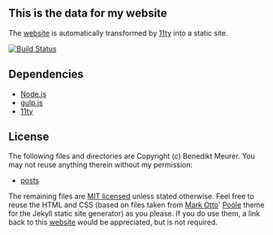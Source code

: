 This is the data for my website
-------------------------------

The [website](https://benediktmeurer.de) is automatically transformed by [11ty](https://www.11ty.io) into a static site.

[![Build Status](https://travis-ci.org/bmeurer/benediktmeurer.de.svg?branch=master)](https://travis-ci.org/bmeurer/benediktmeurer.de)


Dependencies
------------

* [Node.js](https://nodejs.org)
* [gulp.js](https://gulpjs.com)
* [11ty](https://www.11ty.io)


License
-------

The following files and directories are Copyright (c) Benedikt Meurer. You may not reuse anything therein without my permission:

* [posts](https://github.com/bmeurer/benediktmeurer.de/tree/master/src/posts)

The remaining files are [MIT licensed](http://en.wikipedia.org/wiki/Mit_license) unless stated otherwise.
Feel free to reuse the HTML and CSS (based on files taken from [Mark Otto](https://twitter.com/mdo)'
[Poole](http://getpoole.com) theme for the Jekyll static site generator) as you please. If you do use them,
a link back to this [website](https://benediktmeurer.de) would be appreciated, but is not required.

